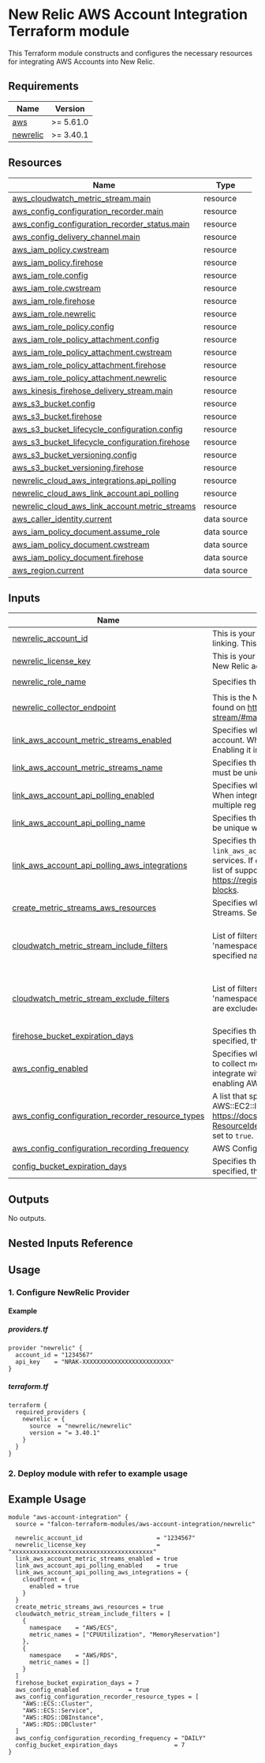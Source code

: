 <!-- BEGIN_TF_DOCS -->
# New Relic AWS Account Integration Terraform module
This Terraform module constructs and configures the necessary resources for integrating AWS Accounts into New Relic.

## Requirements

| Name | Version |
|------|---------|
| <a name="requirement_aws"></a> [aws](#requirement\_aws) | >= 5.61.0 |
| <a name="requirement_newrelic"></a> [newrelic](#requirement\_newrelic) | >= 3.40.1 |

## Resources

| Name | Type |
|------|------|
| [aws_cloudwatch_metric_stream.main](https://registry.terraform.io/providers/hashicorp/aws/latest/docs/resources/cloudwatch_metric_stream) | resource |
| [aws_config_configuration_recorder.main](https://registry.terraform.io/providers/hashicorp/aws/latest/docs/resources/config_configuration_recorder) | resource |
| [aws_config_configuration_recorder_status.main](https://registry.terraform.io/providers/hashicorp/aws/latest/docs/resources/config_configuration_recorder_status) | resource |
| [aws_config_delivery_channel.main](https://registry.terraform.io/providers/hashicorp/aws/latest/docs/resources/config_delivery_channel) | resource |
| [aws_iam_policy.cwstream](https://registry.terraform.io/providers/hashicorp/aws/latest/docs/resources/iam_policy) | resource |
| [aws_iam_policy.firehose](https://registry.terraform.io/providers/hashicorp/aws/latest/docs/resources/iam_policy) | resource |
| [aws_iam_role.config](https://registry.terraform.io/providers/hashicorp/aws/latest/docs/resources/iam_role) | resource |
| [aws_iam_role.cwstream](https://registry.terraform.io/providers/hashicorp/aws/latest/docs/resources/iam_role) | resource |
| [aws_iam_role.firehose](https://registry.terraform.io/providers/hashicorp/aws/latest/docs/resources/iam_role) | resource |
| [aws_iam_role.newrelic](https://registry.terraform.io/providers/hashicorp/aws/latest/docs/resources/iam_role) | resource |
| [aws_iam_role_policy.config](https://registry.terraform.io/providers/hashicorp/aws/latest/docs/resources/iam_role_policy) | resource |
| [aws_iam_role_policy_attachment.config](https://registry.terraform.io/providers/hashicorp/aws/latest/docs/resources/iam_role_policy_attachment) | resource |
| [aws_iam_role_policy_attachment.cwstream](https://registry.terraform.io/providers/hashicorp/aws/latest/docs/resources/iam_role_policy_attachment) | resource |
| [aws_iam_role_policy_attachment.firehose](https://registry.terraform.io/providers/hashicorp/aws/latest/docs/resources/iam_role_policy_attachment) | resource |
| [aws_iam_role_policy_attachment.newrelic](https://registry.terraform.io/providers/hashicorp/aws/latest/docs/resources/iam_role_policy_attachment) | resource |
| [aws_kinesis_firehose_delivery_stream.main](https://registry.terraform.io/providers/hashicorp/aws/latest/docs/resources/kinesis_firehose_delivery_stream) | resource |
| [aws_s3_bucket.config](https://registry.terraform.io/providers/hashicorp/aws/latest/docs/resources/s3_bucket) | resource |
| [aws_s3_bucket.firehose](https://registry.terraform.io/providers/hashicorp/aws/latest/docs/resources/s3_bucket) | resource |
| [aws_s3_bucket_lifecycle_configuration.config](https://registry.terraform.io/providers/hashicorp/aws/latest/docs/resources/s3_bucket_lifecycle_configuration) | resource |
| [aws_s3_bucket_lifecycle_configuration.firehose](https://registry.terraform.io/providers/hashicorp/aws/latest/docs/resources/s3_bucket_lifecycle_configuration) | resource |
| [aws_s3_bucket_versioning.config](https://registry.terraform.io/providers/hashicorp/aws/latest/docs/resources/s3_bucket_versioning) | resource |
| [aws_s3_bucket_versioning.firehose](https://registry.terraform.io/providers/hashicorp/aws/latest/docs/resources/s3_bucket_versioning) | resource |
| [newrelic_cloud_aws_integrations.api_polling](https://registry.terraform.io/providers/newrelic/newrelic/latest/docs/resources/cloud_aws_integrations) | resource |
| [newrelic_cloud_aws_link_account.api_polling](https://registry.terraform.io/providers/newrelic/newrelic/latest/docs/resources/cloud_aws_link_account) | resource |
| [newrelic_cloud_aws_link_account.metric_streams](https://registry.terraform.io/providers/newrelic/newrelic/latest/docs/resources/cloud_aws_link_account) | resource |
| [aws_caller_identity.current](https://registry.terraform.io/providers/hashicorp/aws/latest/docs/data-sources/caller_identity) | data source |
| [aws_iam_policy_document.assume_role](https://registry.terraform.io/providers/hashicorp/aws/latest/docs/data-sources/iam_policy_document) | data source |
| [aws_iam_policy_document.cwstream](https://registry.terraform.io/providers/hashicorp/aws/latest/docs/data-sources/iam_policy_document) | data source |
| [aws_iam_policy_document.firehose](https://registry.terraform.io/providers/hashicorp/aws/latest/docs/data-sources/iam_policy_document) | data source |
| [aws_region.current](https://registry.terraform.io/providers/hashicorp/aws/latest/docs/data-sources/region) | data source |

## Inputs

| Name | Description | Type | Default | Required |
|------|-------------|------|---------|:--------:|
| <a name="input_newrelic_account_id"></a> [newrelic\_account\_id](#input\_newrelic\_account\_id) | This is your New Relic account id, and it is needed to only allow your account to assume the role needed for account linking. This is a required variable if the value of `link_aws_account_enabled` is set to `true`. | `string` | `""` | no |
| <a name="input_newrelic_license_key"></a> [newrelic\_license\_key](#input\_newrelic\_license\_key) | This is your New Relic ingest license key, and it is needed for Kinesis Firehose to successfully send metrics to your New Relic account. | `string` | n/a | yes |
| <a name="input_newrelic_role_name"></a> [newrelic\_role\_name](#input\_newrelic\_role\_name) | Specifies the name of the IAM role for integrating New Relic with an AWS account. | `string` | `"NewRelicInfrastructure-Integrations"` | no |
| <a name="input_newrelic_collector_endpoint"></a> [newrelic\_collector\_endpoint](#input\_newrelic\_collector\_endpoint) | This is the New Relic collector endpoint. The URL changes based on your account region (US/EU), and can be found on https://docs.newrelic.com/docs/infrastructure/amazon-integrations/aws-integrations-list/aws-metric-stream/#manual-setup. | `string` | `"https://aws-api.newrelic.com/cloudwatch-metrics/v1"` | no |
| <a name="input_link_aws_account_metric_streams_enabled"></a> [link\_aws\_account\_metric\_streams\_enabled](#input\_link\_aws\_account\_metric\_streams\_enabled) | Specifies whether to enable or disable the link(Metric Streams) between the New Relic account and the AWS account. When integrating with multiple AWS regions, please enable the link(Metric Streams) in only one region. Enabling it in multiple regions will cause errors. | `bool` | `true` | no |
| <a name="input_link_aws_account_metric_streams_name"></a> [link\_aws\_account\_metric\_streams\_name](#input\_link\_aws\_account\_metric\_streams\_name) | Specifies the name for the link(Metric Streams) between the NewRelic account and the AWS account. The name must be unique within the NewRelic account. If not specified, the default is `{AWS_ACCOUNT_ID}_MetricStreams`. | `string` | `null` | no |
| <a name="input_link_aws_account_api_polling_enabled"></a> [link\_aws\_account\_api\_polling\_enabled](#input\_link\_aws\_account\_api\_polling\_enabled) | Specifies whether to enable or disable the link(API Polling) between the New Relic account and the AWS account. When integrating with multiple AWS regions, please enable the link(API Polling) in only one region. Enabling it in multiple regions will cause errors. | `bool` | `false` | no |
| <a name="input_link_aws_account_api_polling_name"></a> [link\_aws\_account\_api\_polling\_name](#input\_link\_aws\_account\_api\_polling\_name) | Specifies the name for the link(API Polling) between the NewRelic account and the AWS account. The name must be unique within the NewRelic account. If not specified, the default is `{AWS_ACCOUNT_ID}_APIPolling`. | `string` | `null` | no |
| <a name="input_link_aws_account_api_polling_aws_integrations"></a> [link\_aws\_account\_api\_polling\_aws\_integrations](#input\_link\_aws\_account\_api\_polling\_aws\_integrations) | Specifies the parameters for AWS services to be integrated via API polling. This is required when `link_aws_account_api_polling_enabled` is set to `true`. In this case, you must set `enabled` to true for at least one of the services. If `enabled` is set to false for all services, or if the value of this input is not set, apply operation will fail. For a list of supported services and parameters for each service beyond `enabled`, refer to the details at https://registry.terraform.io/providers/newrelic/newrelic/latest/docs/resources/cloud_aws_integrations#integration-blocks. | `object` | `null` | no |
| <a name="input_create_metric_streams_aws_resources"></a> [create\_metric\_streams\_aws\_resources](#input\_create\_metric\_streams\_aws\_resources) | Specifies whether to enable or disable the creation of AWS resources necessary for integration using Metrics Streams. Set the value to `false` if you do not integrate using Metrics Streams. | `bool` | `true` | no |
| <a name="input_cloudwatch_metric_stream_include_filters"></a> [cloudwatch\_metric\_stream\_include\_filters](#input\_cloudwatch\_metric\_stream\_include\_filters) | List of filters specifying which metrics to include in the CloudWatch Metric Stream. Each filter must specify a 'namespace' and a list of 'metric\_names'. Providing an empty list for 'metric\_names' includes all metrics from the specified namespace. Mutually exclusive with cloudwatch\_metric\_stream\_exclude\_filters. Optional. | <pre>list(object({<br>    namespace    = string<br>    metric_names = list(string)<br>  }))</pre> | `[]` | no |
| <a name="input_cloudwatch_metric_stream_exclude_filters"></a> [cloudwatch\_metric\_stream\_exclude\_filters](#input\_cloudwatch\_metric\_stream\_exclude\_filters) | List of filters specifying which metrics to exclude from the CloudWatch Metric Stream. Each filter must specify a 'namespace' and a list of 'metric\_names'. Providing an empty list for 'metric\_names' all metrics in the namespace are excluded. Mutually exclusive with cloudwatch\_metric\_stream\_include\_filters. Optional. | <pre>list(object({<br>    namespace    = string<br>    metric_names = list(string)<br>  }))</pre> | `[]` | no |
| <a name="input_firehose_bucket_expiration_days"></a> [firehose\_bucket\_expiration\_days](#input\_firehose\_bucket\_expiration\_days) | Specifies the retention period for error records of Firehose. The value must be `0` or greater. If this parameter is not specified, the retention period will be indefinite. | `number` | `null` | no |
| <a name="input_aws_config_enabled"></a> [aws\_config\_enabled](#input\_aws\_config\_enabled) | Specifies whether to enable or disable AWS Config. New Relic utilizes AWS Config to collect metadata. If you want to collect metadata from AWS Config to enhance the attributes of your metrics, please enable AWS Config. If you integrate with an AWS account where AWS Config is already enabled, set the value to `false`. If the purpose of enabling AWS Config is to enhance security, it is advisable to enable AWS Config through other means. | `bool` | `false` | no |
| <a name="input_aws_config_configuration_recorder_resource_types"></a> [aws\_config\_configuration\_recorder\_resource\_types](#input\_aws\_config\_configuration\_recorder\_resource\_types) | A list that specifies the types of AWS resources for which AWS Config records configuration changes (for example, AWS::EC2::Instance or AWS::CloudTrail::Trail). See https://docs.aws.amazon.com/config/latest/APIReference/API_ResourceIdentifier.html#config-Type-ResourceIdentifier-resourceType for available types. This is a required variable if the value of `aws_config_enabled` is set to `true`. | `list(string)` | `[]` | no |
| <a name="input_aws_config_configuration_recording_frequency"></a> [aws\_config\_configuration\_recording\_frequency](#input\_aws\_config\_configuration\_recording\_frequency) | AWS Config recording frequency. `CONTINUOUS` or `DAILY`. | `string` | `"CONTINUOUS"` | no |
| <a name="input_config_bucket_expiration_days"></a> [config\_bucket\_expiration\_days](#input\_config\_bucket\_expiration\_days) | Specifies the retention period for snapshots of AWS Config. The value must be `0` or greater. If this parameter is not specified, the retention period will be indefinite. | `number` | `null` | no |

## Outputs

No outputs.

## Nested Inputs Reference

## Usage
### 1. Configure NewRelic Provider
#### Example
##### providers.tf
```hcl
provider "newrelic" {
  account_id = "1234567"
  api_key    = "NRAK-XXXXXXXXXXXXXXXXXXXXXXXXX"
}
```
##### terraform.tf
```hcl
terraform {
  required_providers {
    newrelic = {
      source  = "newrelic/newrelic"
      version = "= 3.40.1"
    }
  }
}
```

### 2. Deploy module with refer to example usage

## Example Usage
```hcl
module "aws-account-integration" {
  source = "falcon-terraform-modules/aws-account-integration/newrelic"

  newrelic_account_id                     = "1234567"
  newrelic_license_key                    = "xxxxxxxxxxxxxxxxxxxxxxxxxxxxxxxxxxxxxxxx"
  link_aws_account_metric_streams_enabled = true
  link_aws_account_api_polling_enabled    = true
  link_aws_account_api_polling_aws_integrations = {
    cloudfront = {
      enabled = true
    }
  }
  create_metric_streams_aws_resources = true
  cloudwatch_metric_stream_include_filters = [
    {
      namespace    = "AWS/ECS",
      metric_names = ["CPUUtilization", "MemoryReservation"]
    },
    {
      namespace    = "AWS/RDS",
      metric_names = []
    }
  ]
  firehose_bucket_expiration_days = 7
  aws_config_enabled              = true
  aws_config_configuration_recorder_resource_types = [
    "AWS::ECS::Cluster",
    "AWS::ECS::Service",
    "AWS::RDS::DBInstance",
    "AWS::RDS::DBCluster"
  ]
  aws_config_configuration_recording_frequency = "DAILY"
  config_bucket_expiration_days                = 7
}
```
<!-- END_TF_DOCS -->